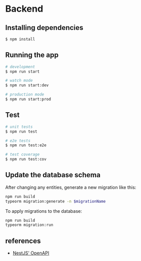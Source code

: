 # Backend

## Installing dependencies

```bash
$ npm install
```

## Running the app

```bash
# development
$ npm run start

# watch mode
$ npm run start:dev

# production mode
$ npm run start:prod
```

## Test

```bash
# unit tests
$ npm run test

# e2e tests
$ npm run test:e2e

# test coverage
$ npm run test:cov
```

## Update the database schema

After changing any entities, generate a new migration like this:

```bash
npm run build
typeorm migration:generate -n $migrationName
```

To apply migrations to the database:

```bash
npm run build
typeorm migration:run
```

## references

- [NestJS' OpenAPI](https://docs.nestjs.com/openapi/introduction)
